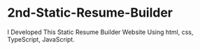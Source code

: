 # 2nd-Static-Resume-Builder
I Developed This Static Resume Builder Website Using html, css, TypeScript, JavaScript.
